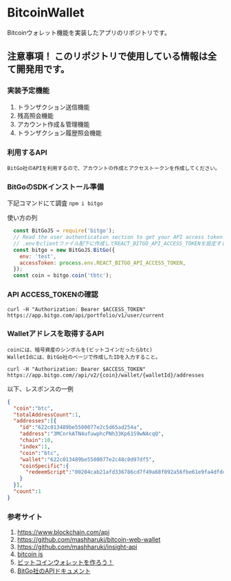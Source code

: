 # BitcoinWallet
Bitcoinウォレット機能を実装したアプリのリポジトリです。

## 注意事項！ このリポジトリで使用している情報は全て開発用です。

### 実装予定機能
  1. トランザクション送信機能
  2. 残高照会機能
  3. アカウント作成＆管理機能
  4. トランザクション履歴照会機能

### 利用するAPI
    BitGo社のAPIを利用するので、アカウントの作成とアクセストークンを作成してください。

### BitGoのSDKインストール準備
  下記コマンドにて調査
  `npm i bitgo`

  使い方の列

  ```js
    const BitGoJS = require('bitgo');
    // Read the user authentication section to get your API access token
    // .envをclientファイル配下に作成してREACT_BITGO_API_ACCESS_TOKENを設定する。
    const bitgo = new BitGoJS.BitGo({
      env: 'test',
      accessToken: process.env.REACT_BITGO_API_ACCESS_TOKEN,
    });
    const coin = bitgo.coin('tbtc');
  ```

### API ACCESS_TOKENの確認
   `curl -H "Authorization: Bearer $ACCESS_TOKEN" https://app.bitgo.com/api/portfolio/v1/user/current`

### Walletアドレスを取得するAPI
    coinには、暗号資産のシンボルを(ビットコインだったらbtc)
    WalletIdには、BitGo社のページで作成したIDを入力すること。
   `curl -H "Authorization: Bearer $ACCESS_TOKEN" https://app.bitgo.com//api/v2/{coin}/wallet/{walletId}/addresses`

   以下、レスポンスの一例

```json
{
  "coin":"btc",
  "totalAddressCount":1,
  "addresses":[{
    "id":"622c013489be5500077e2c5d65ad254a",
    "address":"3MCnrkATN4ufuwphcPNh33Kp61S9wNAcqQ",
    "chain":10,
    "index":1,
    "coin":"btc",
    "wallet":"622c013489be5500077e2c48c0d97df5",
    "coinSpecific":{
      "redeemScript":"00204cab21afd336786cd7f49a68f092a56fbe61e9fa4dfdcbe6759ea6112e9afed7","witnessScript":"522102df3af4bba8abef4d92743b38e623ab1e1dd18efd7bd149f38b1be27d3003dbe52102c1132597b7aadee01306d0b9421a81e29097b99f0ead91040c7588c66733047e21027ccb8b6233e2b624e6f14eecf5f02899930af0c7acf9a2b155f18e64bea84d6253ae"
    }
  }],
  "count":1
}
```

### 参考サイト
  1. <a href="https://www.blockchain.com/api">https://www.blockchain.com/api</a>
  2. <a href="https://github.com/mashharuki/bitcoin-web-wallet">https://github.com/mashharuki/bitcoin-web-wallet</a>
  3. <a href="https://github.com/mashharuki/insight-api">https://github.com/mashharuki/insight-api</a>
  4. <a href="https://github.com/mashharuki/bitcoinjs-lib">bitcoin js</a>
  5. <a href="https://tech.bitbank.cc/bitcoin-wallet/">ビットコインウォレットを作ろう！</a>
  6. <a href="https://app.bitgo.com/docs/#section/Multi-Signature-Wallets">BitGo社のAPIドキュメント</a>
                                                        
